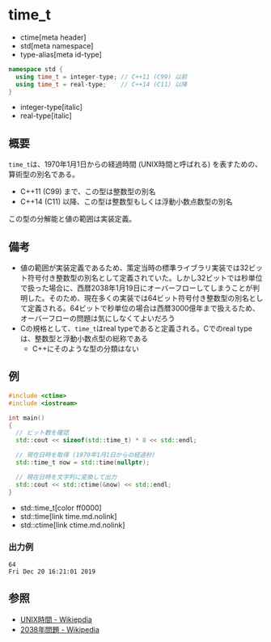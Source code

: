 # time_t
* ctime[meta header]
* std[meta namespace]
* type-alias[meta id-type]

```cpp
namespace std {
  using time_t = integer-type; // C++11 (C99) 以前
  using time_t = real-type;    // C++14 (C11) 以降
}
```
* integer-type[italic]
* real-type[italic]

## 概要
`time_t`は、1970年1月1日からの経過時間 (UNIX時間と呼ばれる) を表すための、算術型の別名である。

- C++11 (C99) まで、この型は整数型の別名
- C++14 (C11) 以降、この型は整数型もしくは浮動小数点数型の別名

この型の分解能と値の範囲は実装定義。


## 備考
- 値の範囲が実装定義であるため、策定当時の標準ライブラリ実装では32ビット符号付き整数型の別名として定義されていた。しかし32ビットでは秒単位で扱った場合に、西暦2038年1月19日にオーバーフローしてしまうことが判明した。そのため、現在多くの実装では64ビット符号付き整数型の別名として定義される。64ビットで秒単位の場合は西暦3000億年まで扱えるため、オーバーフローの問題は気にしなくてよいだろう
- Cの規格として、`time_t`はreal typeであると定義される。Cでのreal typeは、整数型と浮動小数点型の総称である
    - C++にそのような型の分類はない


## 例
```cpp example
#include <ctime>
#include <iostream>

int main()
{
  // ビット数を確認
  std::cout << sizeof(std::time_t) * 8 << std::endl;

  // 現在日時を取得 (1970年1月1日からの経過秒)
  std::time_t now = std::time(nullptr);

  // 現在日時を文字列に変換して出力
  std::cout << std::ctime(&now) << std::endl;
}
```
* std::time_t[color ff0000]
* std::time[link time.md.nolink]
* std::ctime[link ctime.md.nolink]

### 出力例
```
64
Fri Dec 20 16:21:01 2019
```


## 参照
- [UNIX時間 - Wikiepdia](https://ja.wikipedia.org/wiki/UNIX%E6%99%82%E9%96%93)
- [2038年問題 - Wikipedia](https://ja.wikipedia.org/wiki/2038%E5%B9%B4%E5%95%8F%E9%A1%8C)
